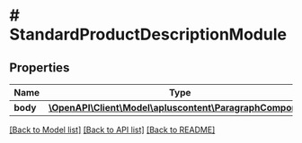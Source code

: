 # # StandardProductDescriptionModule

## Properties

Name | Type | Description | Notes
------------ | ------------- | ------------- | -------------
**body** | [**\OpenAPI\Client\Model\apluscontent\ParagraphComponent**](ParagraphComponent.md) |  |

[[Back to Model list]](../../README.md#models) [[Back to API list]](../../README.md#endpoints) [[Back to README]](../../README.md)
